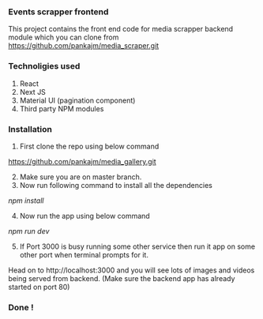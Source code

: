 ### Events scrapper frontend

This project contains the front end code for media scrapper backend module which you can clone from https://github.com/pankajm/media_scraper.git

### Technoligies used 

1. React
2. Next JS
3. Material UI (pagination component)
4. Third party NPM modules

### Installation 
1. First clone the repo using below command 

https://github.com/pankajm/media_gallery.git

2. Make sure you are on master branch.
3. Now run following command to install all the dependencies

*npm install*

4. Now run the app using below command

*npm run dev*

5. If Port 3000 is busy running some other service then run it app on some other port when terminal prompts for it. 

Head on to http://localhost:3000 and you will see lots of images and videos being served from backend. (Make sure the backend app has already started on port 80) 

### Done !
